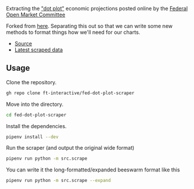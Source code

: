 Extracting the ["dot plot"](https://en.wikipedia.org/wiki/Fedspeak#Other_usage) economic projections posted online by the [Federal Open Market Committee](https://en.wikipedia.org/wiki/Federal_Open_Market_Committee)

Forked from [here](https://github.com/palewire/fed-dot-plot-scraper). Separating this out so that we can write some new methods to format things how we'll need for our charts.

- [Source](https://www.federalreserve.gov/monetarypolicy/fomccalendars.htm)
- [Latest scraped data](https://github.com/palewire/fed-dot-plot-scraper/blob/main/data/dotplot.csv)

## Usage

Clone the repository.

```bash
gh repo clone ft-interactive/fed-dot-plot-scraper
```

Move into the directory.

```bash
cd fed-dot-plot-scraper
```

Install the dependencies.

```bash
pipenv install --dev
```

Run the scraper (and output the original wide format)

```bash
pipenv run python -m src.scrape
```

You can write it the long-formatted/expanded beeswarm format like this

```bash
pipenv run python -m src.scrape --expand
```
